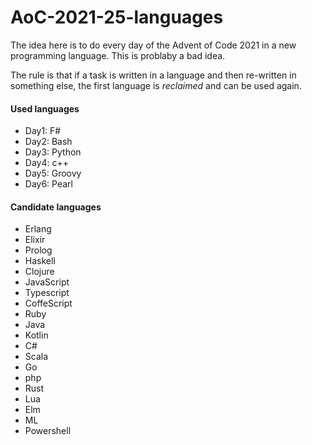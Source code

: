 # AoC-2021-25-languages

The idea here is to do every day of the Advent of Code 2021 in a new programming language. This is problaby a bad idea.

The rule is that if a task is written in a language and then re-written in something else, the first language is _reclaimed_ and can be used again.

#### Used languages
* Day1: F#
* Day2: Bash
* Day3: Python
* Day4: c++
* Day5: Groovy
* Day6: Pearl

####  Candidate languages
* Erlang
* Elixir
* Prolog
* Haskell
* Clojure
* JavaScript
* Typescript
* CoffeScript
* Ruby
* Java
* Kotlin
* C#
* Scala
* Go
* php
* Rust
* Lua
* Elm
* ML
* Powershell